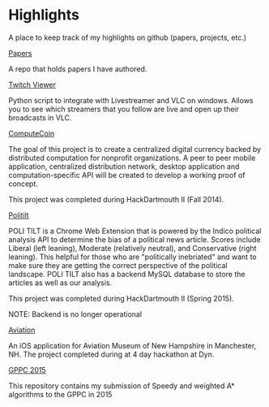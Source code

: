 # Highlights
A place to keep track of my highlights on github (papers, projects, etc.)

[Papers](https://github.com/maxrenke/papers)

A repo that holds papers I have authored.

[Twitch Viewer](https://github.com/maxrenke/twitch_viewer)

Python script to integrate with Livestreamer and VLC on windows. Allows you to see which streamers that you follow are live and open up their broadcasts in VLC.

[ComputeCoin](https://github.com/maxrenke/ComputeCoin)

The goal of this project is to create a centralized digital currency backed by distributed computation for nonprofit organizations. A peer to peer mobile application, centralized distribution network, desktop application and computation-specific API will be created to develop a working proof of concept.

This project was completed during HackDartmouth II (Fall 2014).

[Politilt](https://github.com/maxrenke/politilt)

POLI TILT is a Chrome Web Extension that is powered by the Indico political analysis API to determine the bias of a political news article. Scores include Liberal (left leaning), Moderate (relatively neutral), and Conservative (right leaning). This helpful for those who are "politically inebriated" and want to make sure they are getting the correct perspective of the political landscape. POLI TILT also has a backend MySQL database to store the articles as well as our analysis.

This project was completed during HackDartmouth II (Spring 2015).

NOTE: Backend is no longer operational

[Aviation](https://github.com/maxrenke/aviation)

An iOS application for Aviation Museum of New Hampshire in Manchester, NH. The project completed during at 4 day hackathon at Dyn.

[GPPC 2015](https://github.com/maxrenke/gppc-2015)

This repository contains my submission of Speedy and weighted A* algorithms to the GPPC in 2015
